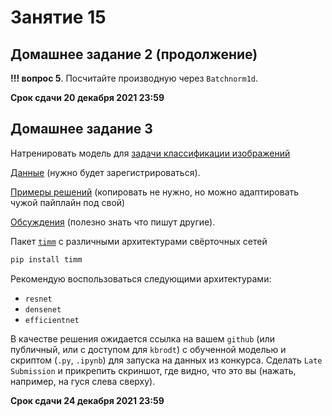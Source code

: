 # Занятие 15

## Домашнее задание 2 (продолжение)

**!!! вопрос 5**. Посчитайте производную через `Batchnorm1d`.

**Срок сдачи 20 декабря 2021 23:59**

## Домашнее задание 3

Натренировать модель для [задачи классификации
изображений](https://www.kaggle.com/c/recursion-cellular-image-classification/overview)

[Данные](https://www.kaggle.com/c/recursion-cellular-image-classification/data)
(нужно будет зарегистрироваться).

[Примеры
решений](https://www.kaggle.com/c/recursion-cellular-image-classification/code)
(копировать не нужно, но можно адаптировать чужой пайплайн под свой)

[Обсуждения](https://www.kaggle.com/c/recursion-cellular-image-classification/discussion) (полезно знать что пишут другие).

Пакет [`timm`](https://github.com/rwightman/pytorch-image-models) с различными
архитектурами свёрточных сетей

```bash
pip install timm
```

Рекомендую воспользоваться следующими архитектурами:

- `resnet`
- `densenet`
- `efficientnet`

В качестве решения ожидается ссылка на вашем `github` (или публичный, или с
доступом для `kbrodt`) с обученной моделью и скриптом (`.py`, `.ipynb`) для
запуска на данных из конкурса. Сделать `Late Submission` и прикрепить скриншот,
где видно, что это вы (нажать, например, на гуся слева сверху).

**Срок сдачи 24 декабря 2021 23:59**
